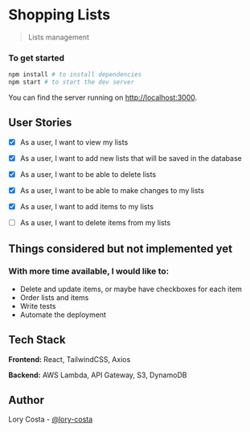 # Shopping Lists

> Lists management


### To get started

```bash
npm install # to install dependencies
npm start # to start the dev server
```

You can find the server running on [http://localhost:3000](http://localhost:3000).


## User Stories
- [x] As a user, I want to view my lists
- [x] As a user, I want to add new lists that will be saved in the database
- [x] As a user, I want to be able to delete lists
- [x] As a user, I want to be able to make changes to my lists
- [x] As a user, I want to add items to my lists
- [ ] As a user, I want to delete items from my lists


## Things considered but not implemented yet
### With more time available, I would like to: 
- Delete and update items, or maybe have checkboxes for each item
- Order lists and items
- Write tests
- Automate the deployment


## Tech Stack
**Frontend:** React, TailwindCSS, Axios

**Backend:** AWS Lambda, API Gateway, S3, DynamoDB


## Author
Lory Costa - [@lory-costa](https://github.com/lory-costa)
